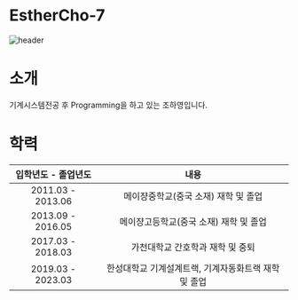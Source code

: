# EstherCho-7

![header](https://capsule-render.vercel.app/api?type=wave&color=auto&height=300&section=header&text=capsule%20render&fontSize=90)

# 소개
기계시스템전공 후 Programming을 하고 있는 조하영입니다.
# 학력
| 입학년도 - 졸업년도 | 내용 |
| :--: | :--: |
| 2011.03 - 2013.06 | 메이쟝중학교(중국 소재) 재학 및 졸업 |
| 2013.09 - 2016.05 | 메이쟝고등학교(중국 소재) 재학 및 졸업 |
| 2017.03 - 2018.03 | 가천대학교 간호학과 재학 및 중퇴 |
| 2019.03 - 2023.03 | 한성대학교 기계설계트랙, 기계자동화트랙 재학 및 졸업 |
